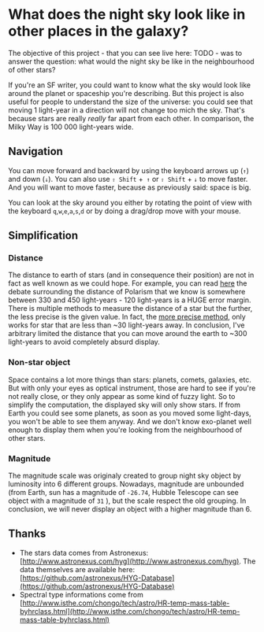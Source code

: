 What does the night sky look like in other places in the galaxy?
===

The objective of this project - that you can see live here: TODO - was to answer the question: what would the night sky  be like in the neighbourhood of other stars?

If you're an SF writer, you could want to know what the sky would look like around the planet or spaceship you're describing. 
But this project is also useful for people to understand the size of the universe: you could see that moving 1 light-year in a direction will not change too mich the sky.
That's because stars are really _really_ far apart from each other. In comparison, the Milky Way is 100 000 light-years wide. 


Navigation
---


You can move forward and backward by using the keyboard arrows up (`↑`) and down (`↓`). You can also use `⇧ Shift` +` ↑` or `⇧ Shift` + `↓` to move faster. 
And you will want to move faster, because as previously said: space is big.  

You can look at the sky around you either by rotating the point of view with the keyboard `q`,`w`,`e`,`a`,`s`,`d` or by doing a drag/drop move with your mouse.



Simplification
---

### Distance

The distance to earth of stars (and in consequence their position) are not in fact as well known as we could hope.
For example, you can read [here](https://en.wikipedia.org/wiki/Polaris#Distance) the debate surrounding the distance of Polarism 
that we know is somewhere between 330 and 450 light-years - 120 light-years is a HUGE error margin. 
There is multiple methods to measure the distance of a star but the further, the less precise is the given value. 
In fact, the [more precise method](https://en.wikipedia.org/wiki/Photometric_parallax_method), only works for star that are less than ~30 light-years away.
In conclusion, I've arbitrary limited the distance that you can move around the earth to ~300 light-years to avoid completely absurd display.


### Non-star object

Space contains a lot more things than stars: planets, comets, galaxies, etc. But with only your eyes as optical instrument, those are hard to see if you're not really close, 
or they only appear as some kind of fuzzy light. So to simplify the computation, the displayed sky will only show stars. If from Earth you could see some planets, 
as soon as you moved some light-days, you won't be able to see them anyway. And we don't know exo-planet well enough to display them when you're looking from the neighbourhood of other stars.

### Magnitude

The magnitude scale was originaly created to group night sky object by luminosity into 6 different groups. 
Nowadays, magnitude are unbounded (from Earth, sun has a magnitude of `-26.74`, Hubble Telescope can see object with a magnitude of `31` ), but the scale respect the old grouping. 
In conclusion, we will never display an object with a higher magnitude than 6. 
 
 
 
 Thanks
 ---
 
 * The stars data comes from Astronexus: [http://www.astronexus.com/hyg](http://www.astronexus.com/hyg). 
   The data themselves are available here: [https://github.com/astronexus/HYG-Database](https://github.com/astronexus/HYG-Database)  
 * Spectral type informations come from [http://www.isthe.com/chongo/tech/astro/HR-temp-mass-table-byhrclass.html](http://www.isthe.com/chongo/tech/astro/HR-temp-mass-table-byhrclass.html)  